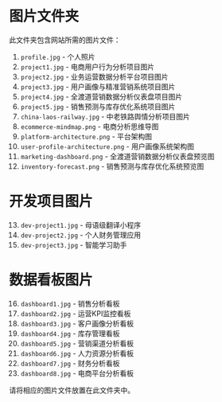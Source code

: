 # 图片文件夹

此文件夹包含网站所需的图片文件：

1. `profile.jpg` - 个人照片
2. `project1.jpg` - 电商用户行为分析项目图片
3. `project2.jpg` - 业务运营数据分析平台项目图片
4. `project3.jpg` - 用户画像与精准营销系统项目图片
5. `project4.jpg` - 全渡道营销数据分析仪表盘项目图片
6. `project5.jpg` - 销售预测与库存优化系统项目图片
7. `china-laos-railway.jpg` - 中老铁路舆情分析项目图片
8. `ecommerce-mindmap.png` - 电商分析思维导图
9. `platform-architecture.png` - 平台架构图
10. `user-profile-architecture.png` - 用户画像系统架构图
11. `marketing-dashboard.png` - 全渡道营销数据分析仪表盘预览图
12. `inventory-forecast.png` - 销售预测与库存优化系统预览图

# 开发项目图片
13. `dev-project1.jpg` - 母语级翻译小程序
14. `dev-project2.jpg` - 个人财务管理应用
15. `dev-project3.jpg` - 智能学习助手

# 数据看板图片
16. `dashboard1.jpg` - 销售分析看板
17. `dashboard2.jpg` - 运营KPI监控看板
18. `dashboard3.jpg` - 客户画像分析看板
19. `dashboard4.jpg` - 库存管理看板
20. `dashboard5.jpg` - 营销渠道分析看板
21. `dashboard6.jpg` - 人力资源分析看板
22. `dashboard7.jpg` - 财务分析看板
23. `dashboard8.jpg` - 电商平台分析看板

请将相应的图片文件放置在此文件夹中。
